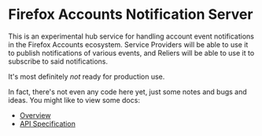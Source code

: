
# Firefox Accounts Notification Server

This is an experimental hub service for handling account event notifications
in the Firefox Accounts ecosystem.  Service Providers will be able to use it
to publish notifications of various events, and Reliers will be able to use it
to subscribe to said notifications.

It's most definitely *not* ready for production use.

In fact, there's not even any code here yet, just some notes and bugs and
ideas.  You might like to view some docs:

* [Overview](/docs/overview.md)
* [API Specification](/docs/api.md)

